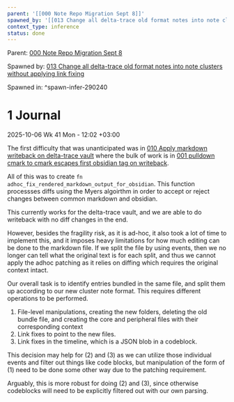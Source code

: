 ```yaml
---
parent: '[[000 Note Repo Migration Sept 8]]'
spawned_by: '[[013 Change all delta-trace old format notes into note clusters without applying link fixing]]'
context_type: inference
status: done
---
```


Parent: [000 Note Repo Migration Sept 8](../000%20Note%20Repo%20Migration%20Sept%208.md)

Spawned by: [013 Change all delta-trace old format notes into note clusters without applying link fixing](../tasks/013%20Change%20all%20delta-trace%20old%20format%20notes%20into%20note%20clusters%20without%20applying%20link%20fixing.md)

Spawned in: [<a name="spawn-infer-290240" />^spawn-infer-290240](../tasks/013%20Change%20all%20delta-trace%20old%20format%20notes%20into%20note%20clusters%20without%20applying%20link%20fixing.md#spawn-infer-290240)

# 1 Journal

2025-10-06 Wk 41 Mon - 12:02 +03:00

The first difficulty that was unanticipated was in [010 Apply markdown writeback on delta-trace vault](../tasks/010%20Apply%20markdown%20writeback%20on%20delta-trace%20vault.md) where the bulk of work is in [001 pulldown cmark to cmark escapes first obsidian tag on writeback](../issues/001%20pulldown%20cmark%20to%20cmark%20escapes%20first%20obsidian%20tag%20on%20writeback.md).

All of this was to create `fn adhoc_fix_rendered_markdown_output_for_obsidian`. This function processses diffs using the Myers algoirthm in order to accept or reject changes between common markdown and obsidian.

This currently works for the delta-trace vault, and we are able to do writeback with no diff changes in the end.

However, besides the fragility risk, as it is ad-hoc, it also took a lot of time to implement this, and it imposes heavy limitations for how much editing can be done to the markdown file. If we split the file by using events, then we no longer can tell what the original text is for each split, and thus we cannot apply the adhoc patching as it relies on diffing which requires the original context intact.

Our overall task is to identify entries bundled in the same file, and split them up according to our new cluster note format. This requires different operations to be performed.

1. File-level manipulations, creating the new folders, deleting the old bundle file, and creating the core and peripheral files with their corresponding context
1. Link fixes to point to the new files.
1. Link fixes in the timeline, which is a JSON blob in a codeblock.

This decision may help for (2) and (3) as we can utilize those individual events and filter out things like code blocks, but manipulation of the form of (1) need to be done some other way due to the patching requirement.

Arguably, this is more robust for doing (2) and (3), since otherwise codeblocks will need to be explicitly filtered out with our own parsing.
